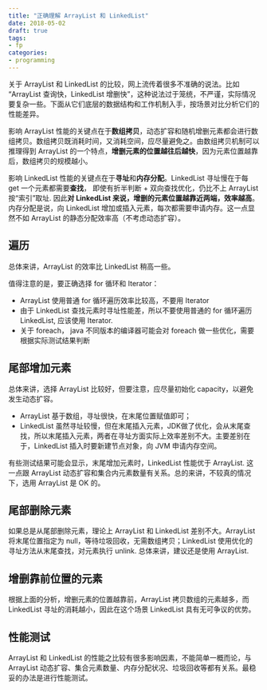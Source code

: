 ```yaml
---
title: "正确理解 ArrayList 和 LinkedList"
date: 2018-05-02
draft: true
tags:
- fp
categories:
- programming
---
```



关于 ArrayList 和 LinkedList 的比较，网上流传着很多不准确的说法。比如 “ArrayList 查询快，LinkedList 增删快”，这种说法过于笼统，不严谨，实际情况要复杂一些。下面从它们底层的数据结构和工作机制入手，按场景对比分析它们的性能差异。

影响 ArrayList 性能的关键点在于**数组拷贝**，动态扩容和随机增删元素都会进行数组拷贝。数组拷贝既消耗时间，又消耗空间，应尽量避免之。由数组拷贝机制可以推理得到 ArrayList 的一个特点，**增删元素的位置越往后越快**，因为元素位置越靠后，数组拷贝的规模越小。

影响 LinkedList 性能的关键点在于**寻址**和**内存分配**。LinkedList 寻址慢在于每 get 一个元素都需要**查找**， 即使有折半判断 + 双向查找优化，仍比不上 ArrayList 按“索引”取址. 因此**对 LinkedList 来说，增删的元素位置越靠近两端，效率越高**。 内存分配是说，向 LinkedList 增加或插入元素，每次都需要申请内存。这一点显然不如 ArrayList 的静态分配效率高（不考虑动态扩容）。

## 遍历

总体来讲，ArrayList 的效率比 LinkedList 稍高一些。

值得注意的是，要正确选择 for 循环和 Iterator：

- ArrayList 使用普通 for 循环遍历效率比较高，不要用 Iterator
- 由于 LinkedList 查找元素时寻址性能差，所以不要使用普通的 for 循环遍历 LinkedList, 应该使用 Iterator.
- 关于 foreach， java 不同版本的编译器可能会对 foreach 做一些优化，需要根据实际测试结果判断


## 尾部增加元素

总体来讲，选择 ArrayList 比较好，但要注意，应尽量初始化 capacity，以避免发生动态扩容。

- ArrayList 基于数组，寻址很快，在末尾位置赋值即可；
- LinkedList 虽然寻址较慢，但在末尾插入元素，JDK做了优化，会从末尾查找，所以末尾插入元素，两者在寻址方面实际上效率差别不大。主要差别在于，LinkedList 插入时要新建节点对象，向 JVM 申请内存空间。

有些测试结果可能会显示，末尾增加元素时，LinkedList 性能优于 ArrayList. 这一点跟 ArrayList 动态扩容和集合内元素数量有关系。总的来讲，不较真的情况下，选用 ArrayList 是 OK 的。

## 尾部删除元素

如果总是从尾部删除元素，理论上 ArrayList 和 LinkedList 差别不大。ArrayList 将末尾位置指定为 null，等待垃圾回收，无需数组拷贝；LinkedList 使用优化的寻址方法从末尾查找，对元素执行 unlink. 总体来讲，建议还是使用 ArrayList.

## 增删靠前位置的元素

根据上面的分析，增删元素的位置越靠前，ArrayList 拷贝数组的元素越多，而 LinkedList 寻址的消耗越小，因此在这个场景 LinkedList 具有无可争议的优势。

## 性能测试

ArrayList 和 LinkedList 的性能之比较有很多影响因素，不能简单一概而论，与 ArrayList 动态扩容、集合元素数量、内存分配状况、垃圾回收等都有关系。最稳妥的办法是进行性能测试。